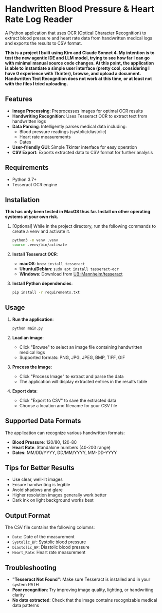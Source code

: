 # Handwritten Blood Pressure & Heart Rate Log Reader

A Python application that uses OCR (Optical Character Recognition) to extract blood pressure and heart rate data from handwritten medical logs and exports the results to CSV format.

**This is a project I built using Kiro and Claude Sonnet 4. My intention is to test the new agentic IDE and LLM model, trying to see how far I can go with minimal manual source code changes. At this point, the application is able to instantiate a simple user interface (pretty cool, considering I have 0 experience with Tkinter), browse, and upload a document. Handwritten Text Recognition does not work at this time, or at least not with the files I tried uploading.**

## Features

- **Image Processing**: Preprocesses images for optimal OCR results
- **Handwriting Recognition**: Uses Tesseract OCR to extract text from handwritten logs
- **Data Parsing**: Intelligently parses medical data including:
  - Blood pressure readings (systolic/diastolic)
  - Heart rate measurements
  - Dates
- **User-friendly GUI**: Simple Tkinter interface for easy operation
- **CSV Export**: Exports extracted data to CSV format for further analysis

## Requirements

- Python 3.7+
- Tesseract OCR engine

## Installation

**This has only been tested in MacOS thus far. Install on other operating systems at your own risk.**

1. [Optional] While in the project directory, run the following commands to create a venv and activate it.
   ```bash
   python3 -m venv .venv
   source .venv/bin/activate
   ```


2. **Install Tesseract OCR**:
   - **macOS**: `brew install tesseract`
   - **Ubuntu/Debian**: `sudo apt install tesseract-ocr`
   - **Windows**: Download from [UB-Mannheim/tesseract](https://github.com/UB-Mannheim/tesseract/wiki)

3. **Install Python dependencies**:
   ```bash
   pip install -r requirements.txt
   ```

## Usage

1. **Run the application**:
   ```bash
   python main.py
   ```

2. **Load an image**:
   - Click "Browse" to select an image file containing handwritten medical logs
   - Supported formats: PNG, JPG, JPEG, BMP, TIFF, GIF

3. **Process the image**:
   - Click "Process Image" to extract and parse the data
   - The application will display extracted entries in the results table

4. **Export data**:
   - Click "Export to CSV" to save the extracted data
   - Choose a location and filename for your CSV file

## Supported Data Formats

The application can recognize various handwritten formats:

- **Blood Pressure**: 120/80, 120-80
- **Heart Rate**: Standalone numbers (40-200 range)
- **Dates**: MM/DD/YYYY, DD/MM/YYYY, MM-DD-YYYY

## Tips for Better Results

- Use clear, well-lit images
- Ensure handwriting is legible
- Avoid shadows and glare
- Higher resolution images generally work better
- Dark ink on light background works best

## Output Format

The CSV file contains the following columns:
- `Date`: Date of the measurement
- `Systolic_BP`: Systolic blood pressure
- `Diastolic_BP`: Diastolic blood pressure  
- `Heart_Rate`: Heart rate measurement

## Troubleshooting

- **"Tesseract Not Found"**: Make sure Tesseract is installed and in your system PATH
- **Poor recognition**: Try improving image quality, lighting, or handwriting clarity
- **No data extracted**: Check that the image contains recognizable medical data patterns